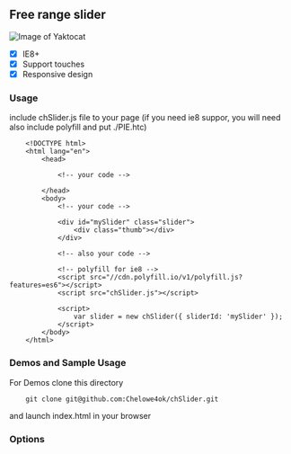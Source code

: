 
## Free range slider

![Image of Yaktocat](https://octodex.github.com/images/yaktocat.png)

- [x] IE8+
- [x] Support touches
- [x] Responsive design

### Usage

include chSlider.js file to your page (if you need ie8 suppor, you will need also include polyfill and put ./PIE.htc)

```
	<!DOCTYPE html>
	<html lang="en">
		<head>

			<!-- your code -->

		</head>
		<body>
			<!-- your code -->

			<div id="mySlider" class="slider">
				<div class="thumb"></div>
			</div>

			<!-- also your code -->

			<!-- polyfill for ie8 -->
			<script src="//cdn.polyfill.io/v1/polyfill.js?features=es6"></script>
			<script src="chSlider.js"></script>

			<script>
				var slider = new chSlider({ sliderId: 'mySlider' });
			</script>
		</body>
	</html>
```

### Demos and Sample Usage

For Demos clone this directory

```
	git clone git@github.com:Chelowe4ok/chSlider.git
```
and launch index.html in your browser

### Options


